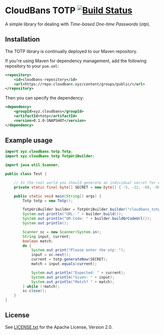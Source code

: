 # CloudBans TOTP [![Build Status](https://travis-ci.org/CloudBans/totp.svg?branch=master)](https://travis-ci.org/CloudBans/totp)

A simple library for dealing with *Time-based One-time Passwords*
(*otp*).

## Installation

The TOTP library is continually deployed to our Maven repository.

If you're using Maven for dependency management, add the following
repository to your `pom.xml`:

```xml
<repository>
    <id>cloudbans-repository</id>
    <url>https://repo.cloudbans.xyz/content/groups/public/</url>
</repository>
```

Then you can specify the dependency:

```xml
<dependency>
    <groupId>xyz.cloudbans</groupId>
    <artifactId>totp</artifactId>
    <version>0.1.0-SNAPSHOT</version>
</dependency>
```

## Example usage

```java
import xyz.cloudbans.totp.Totp;
import xyz.cloudbans.totp.TotpUriBuilder;

import java.util.Scanner;

public class Test {

    // In the real world you should generate an individual secret for each user
    private static final byte[] SECRET = new byte[] { -5, -22, -68, -90, 45, 32, 102, -36, 108, 101 };

    public static void main(String[] args) {
        Totp totp = new Totp();

        TotpUriBuilder builder = TotpUriBuilder.builder("cloudbans_totp_demo:demo@cloudbans.xyz", SECRET);
        System.out.println("URL: " + builder.build());
        System.out.println("QR-Code: " + builder.buildQrCodeUrl());
        System.out.println();

        Scanner sc = new Scanner(System.in);
        String input, current;
        boolean match;
        do {
            System.out.print("Please enter the otp: ");
            input = sc.next();
            current = totp.generateNow(SECRET);
            match = input.equals(current);

            System.out.println("Expected: " + current);
            System.out.println("Given: " + input);
            System.out.println("Match? " + match);
        } while (!match);
        sc.close();
    }
}
```


## License

See [LICENSE.txt](/LICENSE.txt) for the Apache License, Version 2.0.
